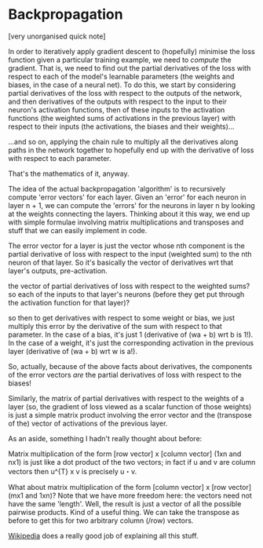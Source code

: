 # Backpropagation

[very unorganised quick note]

In order to iteratively apply gradient descent to (hopefully) minimise the loss function given a particular training example, we need to *compute* the gradient. That is, we need to find out the partial derivatives of the loss with respect to each of the model's learnable parameters (the weights and biases, in the case of a neural net). To do this, we start by considering partial derivatives of the loss with respect to the outputs of the network, and then derivatives of the outputs with respect to the input to their neuron's activation functions, then of these inputs to the activation functions (the weighted sums of activations in the previous layer) with respect to their inputs (the activations, the biases and their weights)...

...and so on, applying the chain rule to multiply all the derivatives along paths in the network together to hopefully end up with the derivative of loss with respect to each parameter.

That's the mathematics of it, anyway.

The idea of the actual backpropagation 'algorithm' is to recursively compute 'error vectors' for each layer. Given an 'error' for each neuron in layer n + 1, we can compute the 'errors' for the neurons in layer n by looking at the weights connecting the layers. Thinking about it this way, we end up with simple formulae involving matrix multiplications and transposes and stuff that we can easily implement in code.

The error vector for a layer is just the vector whose nth component is the partial derivative of loss with respect to the input (weighted sum) to the nth neuron of that layer. So it's basically the vector of derivatives wrt that layer's outputs, pre-activation.

the vector of partial derivatives of loss with respect to the weighted sums? so each of the inputs to that layer's neurons (before they get put through the activation function for that layer)?

so then to get derivatives with respect to some weight or bias, we just multiply this error by the derivative of the sum with respect to that parameter. In the case of a bias, it's just 1 (derivative of (wa + b) wrt b is 1!). In the case of a weight, it's just the corresponding activation in the previous layer (derivative of (wa + b) wrt w is a!).

So, actually, because of the above facts about derivatives, the components of the error vectors *are* the partial derivatives of loss with respect to the biases!

Similarly, the matrix of partial derivatives with respect to the weights of a layer (so, the gradient of loss viewed as a scalar function of those weights) is just a simple matrix product involving the error vector and the (transpose of the) vector of activations of the previous layer.

As an aside, something I hadn't really thought about before:

Matrix multiplication of the form [row vector] x [column vector] (1xn and nx1) is just like a dot product of the two vectors; in fact if u and v are column vectors then u^{T} x v is precisely u・v.

What about matrix multiplication of the form [column vector] x [row vector] (mx1 and 1xn)? Note that we have more freedom here: the vectors need not have the same 'length'. Well, the result is just a vector of all the possible pairwise products. Kind of a useful thing. We can take the transpose as before to get this for two arbitrary column (/row) vectors.

[Wikipedia](https://en.wikipedia.org/wiki/Backpropagation) does a really good job of explaining all this stuff.